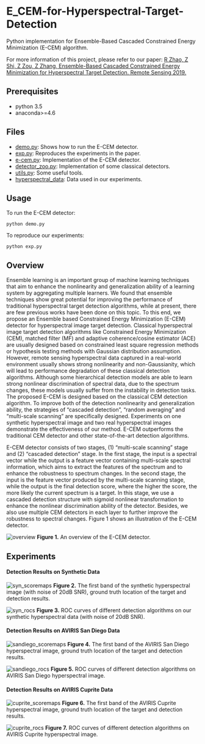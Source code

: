 # E_CEM-for-Hyperspectral-Target-Detection
Python implementation for Ensemble-Based Cascaded Constrained Energy Minimization (E-CEM) algorithm.

For more information of this project, please refer to our paper: [R Zhao, Z Shi, Z Zou, Z Zhang, Ensemble-Based Cascaded Constrained Energy Minimization for Hyperspectral Target Detection. Remote Sensing 2019.](https://www.mdpi.com/472682)


## Prerequisites

- python 3.5
- anaconda>=4.6


## Files

- [demo.py](demo.py): Shows how to run the E-CEM detector.
- [exp.py](exp.py): Reproduces the experiments in the paper.
- [e-cem.py](e-cem.py): Implementation of the E-CEM detector.
- [detector_zoo.py](detector_zoo.py): Implementation of some classical detectors.
- [utils.py](utils.py): Some useful tools.
- [hyperspectral_data](hyperspectral_data.py): Data used in our experiments.

## Usage

To run the E-CEM detector:

```
python demo.py
```

To reproduce our experiments:

```
python exp.py 
```


## Overview

Ensemble learning is an important group of machine learning techniques that aim to enhance the nonlinearity and generalization ability of a learning system by aggregating multiple learners. We found that ensemble techniques show great potential for improving the performance of traditional hyperspectral target detection algorithms, while at present, there are few previous works have been done on this topic. To this end, we propose an Ensemble based Constrained Energy Minimization (E-CEM) detector for hyperspectral image target detection. Classical hyperspectral image target detection algorithms like Constrained Energy Minimization (CEM), matched filter (MF)
and adaptive coherence/cosine estimator (ACE) are usually designed based on constrained least square regression methods or hypothesis testing methods with Gaussian distribution assumption. However, remote sensing hyperspectral data captured in a real-world environment usually shows strong nonlinearity and non-Gaussianity, which will lead to performance degradation of these classical detection algorithms. Although some hierarchical detection models are able to learn strong nonlinear discrimination of spectral data, due to the spectrum changes, these models usually suffer from the instability in detection tasks. The proposed E-CEM is designed based on the classical CEM detection algorithm. To improve both of the detection nonlinearity and generalization ability, the strategies of “cascaded detection”, “random averaging” and “multi-scale scanning” are specifically designed. Experiments on one synthetic hyperspectral image and two real hyperspectral images demonstrate the effectiveness of our method. E-CEM outperforms the traditional CEM detector and other state-of-the-art detection algorithms.

E-CEM detector consists of two stages, (1) “multi-scale scanning” stage and (2) “cascaded detection” stage. In the first stage, the input is a spectral vector while the output is a feature vector containing multi-scale spectral information, which aims to extract the features of the spectrum and to enhance the robustness to spectrum changes. In the second stage, the input is the feature vector produced by the multi-scale scanning stage, while the output is the final detection score, where the higher the score, the more likely the current spectrum is a target. In this stage, we use a cascaded detection structure with sigmoid nonlinear transformation to enhance the nonlinear discrimination ability of the detector. Besides, we also use multiple CEM detectors in each layer to further improve
the robustness to spectral changes. Figure 1 shows an illustration of the E-CEM detector.

![overview](imgs/overview.png) **Figure 1.** An overview of the E-CEM detector. </div>


## Experiments

#### Detection Results on Synthetic Data

![syn_scoremaps](imgs/syn_scoremaps.png) **Figure 2.** The first band of the synthetic hyperspectral image (with noise
of 20dB SNR), ground truth location of the target and detection results. </div>

![syn_rocs](imgs/syn_rocs.png) **Figure 3.** ROC curves of different detection algorithms on our synthetic hyperspectral data (with noise
of 20dB SNR). </div>

#### Detection Results on AVIRIS San Diego Data

![sandiego_scoremaps](imgs/sandiego_scoremaps.png) **Figure 4.** The first band of the AVIRIS San Diego hyperspectral image, ground truth location of the target and detection results. </div>

![sandiego_rocs](imgs/sandiego_rocs.png) **Figure 5.** ROC curves of different detection algorithms on AVIRIS San Diego hyperspectral image. </div>

#### Detection Results on AVIRIS Cuprite Data

![cuprite_scoremaps](imgs/cuprite_scoremaps.png) **Figure 6.** The first band of the AVIRIS Cuprite hyperspectral image, ground truth location of the target and detection results. </div>

![cuprite_rocs](imgs/cuprite_rocs.png) **Figure 7.** ROC curves of different detection algorithms on AVIRIS Cuprite hyperspectral image. </div>

